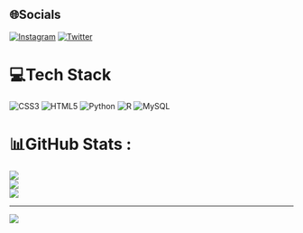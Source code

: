 
## 🌐Socials
[![Instagram](https://img.shields.io/badge/Instagram-%23E4405F.svg?logo=Instagram&logoColor=white)](https://instagram.com/daniel_mver) [![Twitter](https://img.shields.io/badge/Twitter-%231DA1F2.svg?logo=Twitter&logoColor=white)](https://twitter.com/@Danielm36472001) 

# 💻Tech Stack
![CSS3](https://img.shields.io/badge/css3-%231572B6.svg?style=for-the-badge&logo=css3&logoColor=white) ![HTML5](https://img.shields.io/badge/html5-%23E34F26.svg?style=for-the-badge&logo=html5&logoColor=white) ![Python](https://img.shields.io/badge/python-3670A0?style=for-the-badge&logo=python&logoColor=ffdd54) ![R](https://img.shields.io/badge/r-%23276DC3.svg?style=for-the-badge&logo=r&logoColor=white) ![MySQL](https://img.shields.io/badge/mysql-%2300f.svg?style=for-the-badge&logo=mysql&logoColor=white)
# 📊GitHub Stats :
![](https://github-readme-stats.vercel.app/api?username=Danielmv19&theme=radical&hide_border=false&include_all_commits=false&count_private=false)<br/>
![](https://github-readme-streak-stats.herokuapp.com/?user=Danielmv19&theme=radical&hide_border=false)<br/>
![](https://github-readme-stats.vercel.app/api/top-langs/?username=Danielmv19&theme=radical&hide_border=false&include_all_commits=false&count_private=false&layout=compact)

---
[![](https://visitcount.itsvg.in/api?id=Danielmv19&icon=0&color=12)](https://visitcount.itsvg.in)
